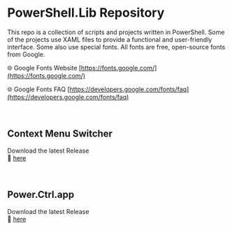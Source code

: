# PowerShell.Lib Repository
This repo is a collection of scripts and projects written in PowerShell. Some of the projects use XAML files to provide a functional and user-friendly interface. Some also use special fonts. All fonts are free, open-source fonts from Google.

:globe_with_meridians: Google Fonts Website [https://fonts.google.com/](https://fonts.google.com/)

:globe_with_meridians: Google Fonts FAQ [https://developers.google.com/fonts/faq](https://developers.google.com/fonts/faq)
<br><br><br>
## Context Menu Switcher
Download the latest Release<br>
🔗 [here](https://github.com/praetoriani/PowerShell.Lib/releases/tag/cms-v1.00.01)
<br><br><br>
## Power.Ctrl.app
Download the latest Release<br>
🔗 [here](https://github.com/praetoriani/PowerShell.Lib/releases/tag/pca-v1.00.10)

